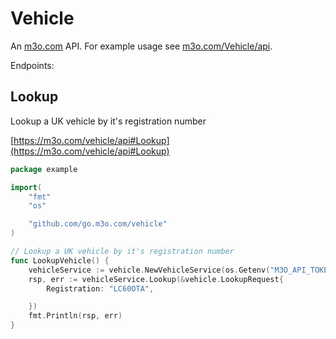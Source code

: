 # Vehicle

An [m3o.com](https://m3o.com) API. For example usage see [m3o.com/Vehicle/api](https://m3o.com/Vehicle/api).

Endpoints:

## Lookup

Lookup a UK vehicle by it's registration number


[https://m3o.com/vehicle/api#Lookup](https://m3o.com/vehicle/api#Lookup)

```go
package example

import(
	"fmt"
	"os"

	"github.com/go.m3o.com/vehicle"
)

// Lookup a UK vehicle by it's registration number
func LookupVehicle() {
	vehicleService := vehicle.NewVehicleService(os.Getenv("M3O_API_TOKEN"))
	rsp, err := vehicleService.Lookup(&vehicle.LookupRequest{
		Registration: "LC60OTA",

	})
	fmt.Println(rsp, err)
}
```
